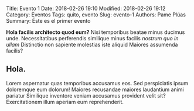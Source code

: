 Title: Evento 1
Date: 2018-02-26 19:10
Modified: 2018-02-26 19:12
Category: Eventos
Tags: quito, evento
Slug: evento-1
Authors: Pame Plúas
Summary: Éste es el primer evento

**Hola facilis architecto quod eum?** Nisi temporibus beatae minus ducimus unde. Necessitatibus perferendis similique minus facilis _nostrum quo in ullam_ Distinctio non sapiente molestias iste aliquid Maiores assumenda facilis?

## Hola.

Lorem aspernatur quas temporibus accusamus eos. Sed perspiciatis ipsum doloremque eum dolorum! Maiores recusandae maiores laudantium animi pariatur Similique inventore veniam accusamus provident velit sit? Exercitationem illum aperiam eum reprehenderit.
